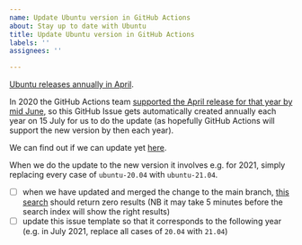 ```yaml
---
name: Update Ubuntu version in GitHub Actions
about: Stay up to date with Ubuntu
title: Update Ubuntu version in GitHub Actions
labels: ''
assignees: ''

---
```


[Ubuntu releases annually in April](https://wiki.ubuntu.com/Releases).  

In 2020 the GitHub Actions team [supported the April release for that year by mid June](https://github.com/actions/virtual-environments/issues/228#issuecomment-644065532), so this GitHub Issue gets automatically created annually each year on 15 July for us to do the update (as hopefully GitHub Actions will support the new version by then each year).  

We can find out if we can update yet [here](https://docs.github.com/en/actions/reference/virtual-environments-for-github-hosted-runners#supported-runners-and-hardware-resources).  

When we do the update to the new version it involves e.g. for 2021, simply replacing every case of `ubuntu-20.04` with `ubuntu-21.04`.

- [ ] when we have updated and merged the change to the main branch, [this search](https://github.com/johnboyes/hotcustard-payments/search?q=20.04&unscoped_q=20.04) should return zero results (NB it may take 5 minutes before the search index will show the right results)
- [ ] update this issue template so that it corresponds to the following year (e.g. in July 2021, replace all cases of `20.04` with `21.04`)